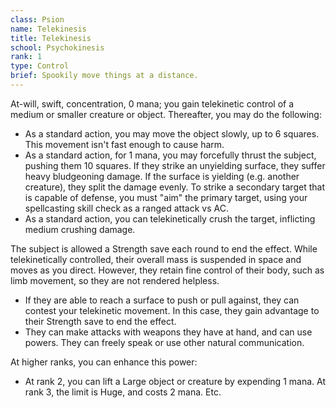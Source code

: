 ```yaml
---
class: Psion
name: Telekinesis
title: Telekinesis
school: Psychokinesis
rank: 1
type: Control
brief: Spookily move things at a distance.
---
```


At-will, swift, concentration, 0 mana; you gain telekinetic control of a medium or smaller creature or object. Thereafter, you may do the following:
- As a standard action, you may move the object slowly, up to 6 squares. This movement isn't fast enough to cause harm.
- As a standard action, for 1 mana, you may forcefully thrust the subject, pushing them 10 squares. If they strike an unyielding surface, they suffer heavy bludgeoning damage. If the surface is yielding (e.g. another creature), they split the damage evenly. To strike a secondary target that is capable of defense, you must "aim" the primary target, using your spellcasting skill check as a ranged attack vs AC.
- As a standard action, you can telekinetically crush the target, inflicting medium crushing damage.

The subject is allowed a Strength save each round to end the effect. While telekinetically controlled, their overall mass is suspended in space and moves as you direct. However, they retain fine control of their body, such as limb movement, so they are not rendered helpless.
- If they are able to reach a surface to push or pull against, they can contest your telekinetic movement. In this case, they gain advantage to their Strength save to end the effect.
- They can make attacks with weapons they have at hand, and can use powers. They can freely speak or use other natural communication.

At higher ranks, you can enhance this power:
- At rank 2, you can lift a Large object or creature by expending 1 mana. At rank 3, the limit is Huge, and costs 2 mana. Etc.
